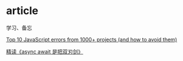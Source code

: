 # article
学习、备忘

[Top 10 JavaScript errors from 1000+ projects (and how to avoid them)](https://rollbar.com/blog/top-10-javascript-errors/?utm_source=email-nl&utm_medium=email-nl&utm_campaign=email-nl)

[精读《async await 是把双刃剑》](https://github.com/dt-fe/weekly/blob/master/55.%E7%B2%BE%E8%AF%BB%E3%80%8Aasync%20await%20%E6%98%AF%E6%8A%8A%E5%8F%8C%E5%88%83%E5%89%91%E3%80%8B.md)
